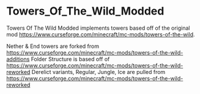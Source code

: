# Towers_Of_The_Wild_Modded
Towers Of The Wild Modded implements towers based off of the original mod https://www.curseforge.com/minecraft/mc-mods/towers-of-the-wild.

Nether & End towers are forked from https://www.curseforge.com/minecraft/mc-mods/towers-of-the-wild-additions
Folder Structure is based off of https://www.curseforge.com/minecraft/mc-mods/towers-of-the-wild-reworked
  Derelict variants, Regular, Jungle, Ice are pulled from https://www.curseforge.com/minecraft/mc-mods/towers-of-the-wild-reworked

